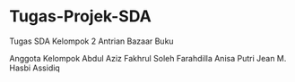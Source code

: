 # Tugas-Projek-SDA
Tugas SDA Kelompok 2 Antrian Bazaar Buku

Anggota Kelompok
Abdul Aziz Fakhrul Soleh
Farahdilla Anisa Putri
Jean
M. Hasbi Assidiq
